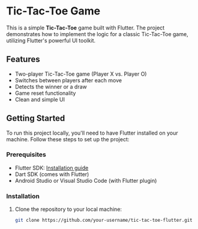 # Tic-Tac-Toe Game

This is a simple **Tic-Tac-Toe** game built with Flutter. The project demonstrates how to implement the logic for a classic Tic-Tac-Toe game, utilizing Flutter's powerful UI toolkit.

## Features

- Two-player Tic-Tac-Toe game (Player X vs. Player O)
- Switches between players after each move
- Detects the winner or a draw
- Game reset functionality
- Clean and simple UI

## Getting Started

To run this project locally, you'll need to have Flutter installed on your machine. Follow these steps to set up the project:

### Prerequisites

- Flutter SDK: [Installation guide](https://flutter.dev/docs/get-started/install)
- Dart SDK (comes with Flutter)
- Android Studio or Visual Studio Code (with Flutter plugin)

### Installation

1. Clone the repository to your local machine:

   ```bash
   git clone https://github.com/your-username/tic-tac-toe-flutter.git
